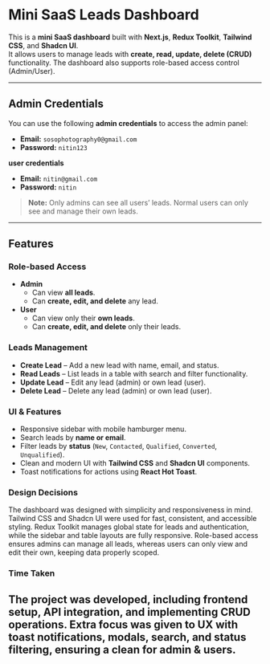 # Mini SaaS Leads Dashboard

This is a **mini SaaS dashboard** built with **Next.js**, **Redux Toolkit**, **Tailwind CSS**, and **Shadcn UI**.  
It allows users to manage leads with **create, read, update, delete (CRUD)** functionality. The dashboard also supports role-based access control (Admin/User).

---

## Admin Credentials

You can use the following **admin credentials** to access the admin panel:

- **Email:** `sosophotography0@gmail.com`  
- **Password:** `nitin123`  

**user credentials**

- **Email:** `nitin@gmail.com`  
- **Password:** `nitin`  

> **Note:** Only admins can see all users’ leads. Normal users can only see and manage their own leads.


---

## Features

### Role-based Access

- **Admin**
  - Can view **all leads**.
  - Can **create, edit, and delete** any lead.
- **User**
  - Can view only their **own leads**.
  - Can **create, edit, and delete** only their leads.

### Leads Management

- **Create Lead** – Add a new lead with name, email, and status.  
- **Read Leads** – List leads in a table with search and filter functionality.  
- **Update Lead** – Edit any lead (admin) or own lead (user).  
- **Delete Lead** – Delete any lead (admin) or own lead (user).  

### UI & Features

- Responsive sidebar with mobile hamburger menu.  
- Search leads by **name or email**.  
- Filter leads by **status** (`New`, `Contacted`, `Qualified`, `Converted`, `Unqualified`).  
- Clean and modern UI with **Tailwind CSS** and **Shadcn UI** components.  
- Toast notifications for actions using **React Hot Toast**.


### Design Decisions

The dashboard was designed with simplicity and responsiveness in mind. Tailwind CSS and Shadcn UI were used for fast, consistent, and accessible styling. Redux Toolkit manages global state for leads and authentication, while the sidebar and table layouts are fully responsive. Role-based access ensures admins can manage all leads, whereas users can only view and edit their own, keeping data properly scoped.

### Time Taken

The project was developed, including frontend setup, API integration, and implementing CRUD operations. Extra focus was given to UX with toast notifications, modals, search, and status filtering, ensuring a clean for admin & users.
---


